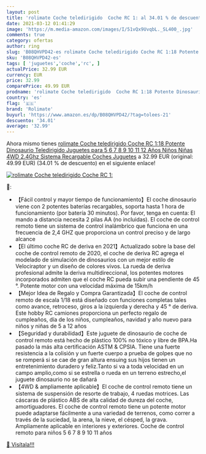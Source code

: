 ```yaml
---
layout: post
title: 'rolimate Coche teledirigido  Coche RC 1: al 34.01 % de descuento'
date: 2021-03-12 01:41:29
image: 'https://m.media-amazon.com/images/I/51vQx9UvqbL._SL400_.jpg'
comments: true
category: ofertas
author: ring
slug: 'B08QHVPD42-es rolimate Coche teledirigido Coche RC 1:18 Potente...'
sku: 'B08QHVPD42-es'
tags: [ 'juguetes','coche','rc', ]
actualPrice: 32.99 EUR
currency: EUR
price: 32.99
comparePrice: 49.99 EUR
prodname: 'rolimate Coche teledirigido  Coche RC 1:18 Potente Dinosaurio Teledirigido Juguetes para 5 6 7 8 9 10 11 12 Años Niños Niñas 4WD 2.4Ghz Sistema Recargable Coches Juguetes'
country: 'es'
flag: '🇪🇸'
brand: 'Rolimate'
buyurl: 'https://www.amazon.es/dp/B08QHVPD42/?tag=tolees-21'
descuento: '34.01'
average: '32.99'
---
```


Ahora mismo tienes [rolimate Coche teledirigido  Coche RC 1:18 Potente Dinosaurio Teledirigido Juguetes para 5 6 7 8 9 10 11 12 Años Niños Niñas 4WD 2.4Ghz Sistema Recargable Coches Juguetes](https://www.amazon.es/dp/B08QHVPD42/?tag=tolees-21) a 32.99 EUR (original: 49.99 EUR) (34.01 %  de descuento) en el siguiente enlace!

[![rolimate Coche teledirigido  Coche RC 1:](https://m.media-amazon.com/images/I/51vQx9UvqbL._SL400_.jpg)](https://www.amazon.es/dp/B08QHVPD42/?tag=tolees-21)

🔎:

- 【Fácil control y mayor tiempo de funcionamiento】El coche dinosaurio viene con 2 potentes baterías recargables, soporta hasta 1 hora de funcionamiento (por batería 30 minutos). Por favor, tenga en cuenta: El mando a distancia necesita 2 pilas AA (no incluidas). El coche de control remoto tiene un sistema de control inalámbrico que funciona en una frecuencia de 2,4 GHZ que proporciona un control preciso y de largo alcance
- 【El último coche RC de deriva en 2021】Actualizado sobre la base del coche de control remoto de 2020, el coche de deriva RC agrega el modelado de simulación de dinosaurios con un mejor estilo de Velociraptor y un diseño de colores vivos. La rueda de deriva profesional admite la deriva multidireccional, los potentes motores incorporados admiten que el coche RC pueda subir una pendiente de 45 °. Potente motor con una velocidad máxima de 15km/h
- 【Mejor Idea de Regalo y Compra Garantizada】El coche de control remoto de escala 1/18 está diseñado con funciones completas tales como avance, retroceso, giros a la izquierda y derecha y 45 ° de deriva. Este hobby RC camiones proporciona un perfecto regalo de cumpleaños, día de los niños, cumpleaños, navidad y año nuevo para niños y niñas de 5 a 12 años
- 【Seguridad y durabilidad】Este juguete de dinosaurio de coche de control remoto está hecho de plástico 100% no tóxico y libre de BPA.Ha pasado la más alta certificación ASTM & CPSIA. Tiene una fuerte resistencia a la colisión y un fuerte cuerpo a prueba de golpes que no se romperá si se cae de gran altura ensuing sus hijos tienen un entretenimiento duradero y feliz.Tanto si va a toda velocidad en un campo amplio,como si se estrella o rueda en un terreno estrecho,el juguete dinosaurio no se dañará
- 【4WD & ampliamente aplicable】El coche de control remoto tiene un sistema de suspensión de resorte de trabajo, 4 ruedas motrices. Las cáscaras de plástico ABS de alta calidad de dureza del coche, amortiguadores. El coche de control remoto tiene un potente motor puede adaptarse fácilmente a una variedad de terrenos, como correr a través de la suciedad, la arena, la nieve, el césped, la grava. Ampliamente aplicable en interiores y exteriores. Coche de control remoto para niños 5 6 7 8 9 10 11 años

[🛒 Visítala!!!](https://www.amazon.es/dp/B08QHVPD42/?tag=tolees-21)
